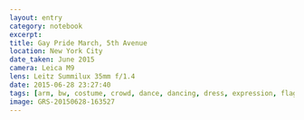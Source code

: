 ```yaml
--- 
layout: entry
category: notebook
excerpt:
title: Gay Pride March, 5th Avenue
location: New York City
date_taken: June 2015
camera: Leica M9
lens: Leitz Summilux 35mm f/1.4
date: 2015-06-28 23:27:40
tags: [arm, bw, costume, crowd, dance, dancing, dress, expression, flags, gay pride, happy, joy, knot, march, mint, parade, rainbow, shirt, smile, street, unicorn, window]
image: GRS-20150628-163527
---
```

